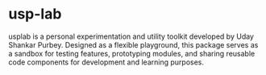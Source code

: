# usp-lab
usplab is a personal experimentation and utility toolkit developed by Uday Shankar Purbey. Designed as a flexible playground, this package serves as a sandbox for testing features, prototyping modules, and sharing reusable code components for development and learning purposes.
